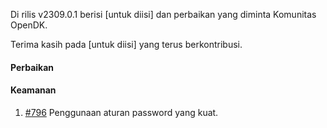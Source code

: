Di rilis v2309.0.1 berisi [untuk diisi] dan perbaikan yang diminta Komunitas OpenDK.

Terima kasih pada [untuk diisi] yang terus berkontribusi.

#### Perbaikan


#### Keamanan

1. [#796](https://github.com/OpenSID/OpenDK/issues/796) Penggunaan aturan password yang kuat.

